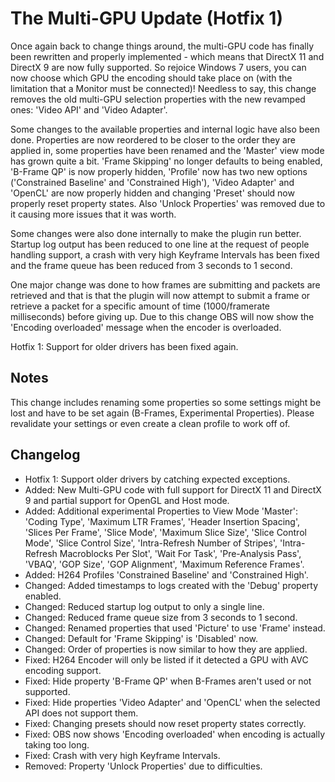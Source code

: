 # The Multi-GPU Update (Hotfix 1)
Once again back to change things around, the multi-GPU code has finally been rewritten and properly implemented - which means that DirectX 11 and DirectX 9 are now fully supported. So rejoice Windows 7 users, you can now choose which GPU the encoding should take place on (with the limitation that a Monitor must be connected)! Needless to say, this change removes the old multi-GPU selection properties with the new revamped ones: 'Video API' and 'Video Adapter'.

Some changes to the available properties and internal logic have also been done. Properties are now reordered to be closer to the order they are applied in, some properties have been renamed and the 'Master' view mode has grown quite a bit. 'Frame Skipping' no longer defaults to being enabled, 'B-Frame QP' is now properly hidden, 'Profile' now has two new options ('Constrained Baseline' and 'Constrained High'), 'Video Adapter' and 'OpenCL' are now properly hidden and changing 'Preset' should now properly reset property states. Also 'Unlock Properties' was removed due to it causing more issues that it was worth.

Some changes were also done internally to make the plugin run better. Startup log output has been reduced to one line at the request of people handling support, a crash with very high Keyframe Intervals has been fixed and the frame queue has been reduced from 3 seconds to 1 second.

One major change was done to how frames are submitting and packets are retrieved and that is that the plugin will now attempt to submit a frame or retrieve a packet for a specific amount of time (1000/framerate milliseconds) before giving up. Due to this change OBS will now show the 'Encoding overloaded' message when the encoder is overloaded.

Hotfix 1: Support for older drivers has been fixed again.

## Notes
This change includes renaming some properties so some settings might be lost and have to be set again (B-Frames, Experimental Properties). Please revalidate your settings or even create a clean profile to work off of.

## Changelog
* Hotfix 1: Support older drivers by catching expected exceptions.
* Added: New Multi-GPU code with full support for DirectX 11 and DirectX 9 and partial support for OpenGL and Host mode.
* Added: Additional experimental Properties to View Mode 'Master': 'Coding Type', 'Maximum LTR Frames', 'Header Insertion Spacing', 'Slices Per Frame', 'Slice Mode', 'Maximum Slice Size', 'Slice Control Mode', 'Slice Control Size', 'Intra-Refresh Number of Stripes', 'Intra-Refresh Macroblocks Per Slot', 'Wait For Task', 'Pre-Analysis Pass', 'VBAQ', 'GOP Size', 'GOP Alignment', 'Maximum Reference Frames'.
* Added: H264 Profiles 'Constrained Baseline' and 'Constrained High'.
* Changed: Added timestamps to logs created with the 'Debug' property enabled.
* Changed: Reduced startup log output to only a single line.
* Changed: Reduced frame queue size from 3 seconds to 1 second.
* Changed: Renamed properties that used 'Picture' to use 'Frame' instead.
* Changed: Default for 'Frame Skipping' is 'Disabled' now.
* Changed: Order of properties is now similar to how they are applied.
* Fixed: H264 Encoder will only be listed if it detected a GPU with AVC encoding support.
* Fixed: Hide property 'B-Frame QP' when B-Frames aren't used or not supported.
* Fixed: Hide properties 'Video Adapter' and 'OpenCL' when the selected API does not support them.
* Fixed: Changing presets should now reset property states correctly.
* Fixed: OBS now shows 'Encoding overloaded' when encoding is actually taking too long.
* Fixed: Crash with very high Keyframe Intervals.
* Removed: Property 'Unlock Properties' due to difficulties.